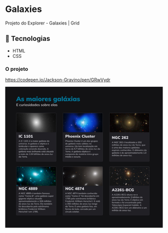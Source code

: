 # Galaxies

Projeto do Explorer - Galaxies | Grid

## 🚀 Tecnologias

- HTML
- CSS

### O projeto

https://codepen.io/Jackson-Gravino/pen/GRwVydr

<img src="images/projeto.jpg" />
